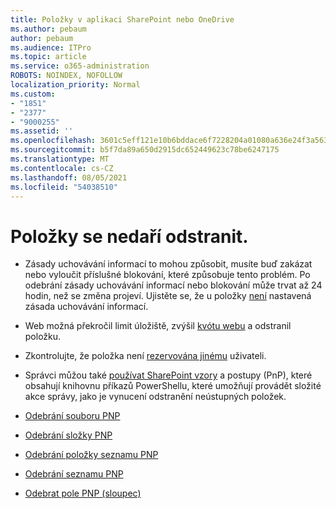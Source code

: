 ```yaml
---
title: Položky v aplikaci SharePoint nebo OneDrive
ms.author: pebaum
author: pebaum
ms.audience: ITPro
ms.topic: article
ms.service: o365-administration
ROBOTS: NOINDEX, NOFOLLOW
localization_priority: Normal
ms.custom:
- "1851"
- "2377"
- "9000255"
ms.assetid: ''
ms.openlocfilehash: 3601c5eff121e10b6bddace6f7228204a01080a636e24f3a56373fe8d469c799
ms.sourcegitcommit: b5f7da89a650d2915dc652449623c78be6247175
ms.translationtype: MT
ms.contentlocale: cs-CZ
ms.lasthandoff: 08/05/2021
ms.locfileid: "54038510"
---
```

# <a name="unable-to-delete-items"></a>Položky se nedaří odstranit.

- Zásady uchovávání informací to mohou způsobit, musíte buď zakázat nebo vyloučit příslušné blokování, které způsobuje tento problém. Po odebrání zásady uchovávání informací nebo blokování může trvat až 24 hodin, než se změna projeví. Ujistěte se, že u položky [není](https://docs.microsoft.com/microsoft-365/compliance/retention-policies) nastavená zásada uchovávání informací.

- Web možná překročil limit úložiště, zvýšil [kvótu webu](https://docs.microsoft.com/powershell/module/sharepoint-online/set-sposite?view=sharepoint-ps) a odstranil položku.

- Zkontrolujte, že položka není [rezervována jinému](https://support.office.com/article/check-out-check-in-or-discard-changes-to-files-in-a-library-7e2c12a9-a874-4393-9511-1378a700f6de) uživateli.

- Správci můžou také [používat SharePoint vzory](https://docs.microsoft.com/powershell/sharepoint/sharepoint-pnp/sharepoint-pnp-cmdlets?view=sharepoint-ps#installation) a postupy (PnP), které obsahují knihovnu příkazů PowerShellu, které umožňují provádět složité akce správy, jako je vynucení odstranění neústupných položek.
- [Odebrání souboru PNP](https://docs.microsoft.com/powershell/module/sharepoint-pnp/remove-pnpfile?view=sharepoint-ps)
- [Odebrání složky PNP](https://docs.microsoft.com/powershell/module/sharepoint-pnp/remove-pnpfolder?view=sharepoint-ps)
- [Odebrání položky seznamu PNP](https://docs.microsoft.com/powershell/module/sharepoint-pnp/remove-pnplistitem?view=sharepoint-ps)
- [Odebrání seznamu PNP](https://docs.microsoft.com/powershell/module/sharepoint-pnp/remove-pnplist?view=sharepoint-ps)
- [Odebrat pole PNP (sloupec)](https://docs.microsoft.com/powershell/module/sharepoint-pnp/remove-pnpfield?view=sharepoint-ps)